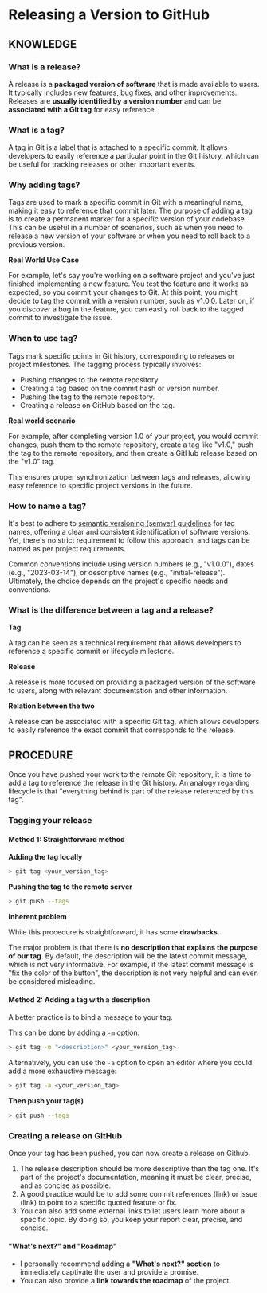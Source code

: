 # Releasing a Version to GitHub

## KNOWLEDGE

### What is a release?

A release is a **packaged version of software** that is made available to users. It typically includes new features, bug fixes, and other improvements. Releases are **usually identified by a version number** and can be **associated with a Git tag** for easy reference.

### What is a tag?

A tag in Git is a label that is attached to a specific commit. It allows developers to easily reference a particular point in the Git history, which can be useful for tracking releases or other important events.

### Why adding tags?

Tags are used to mark a specific commit in Git with a meaningful name, making it easy to reference that commit later. The purpose of adding a tag is to create a permanent marker for a specific version of your codebase. This can be useful in a number of scenarios, such as when you need to release a new version of your software or when you need to roll back to a previous version.

**Real World Use Case**

For example, let's say you're working on a software project and you've just finished implementing a new feature. You test the feature and it works as expected, so you commit your changes to Git. At this point, you might decide to tag the commit with a version number, such as v1.0.0. Later on, if you discover a bug in the feature, you can easily roll back to the tagged commit to investigate the issue.

### When to use tag?

Tags mark specific points in Git history, corresponding to releases or project milestones. The tagging process typically involves:

- Pushing changes to the remote repository.
- Creating a tag based on the commit hash or version number.
- Pushing the tag to the remote repository.
- Creating a release on GitHub based on the tag.

**Real world scenario**

For example, after completing version 1.0 of your project, you would commit changes, push them to the remote repository, create a tag like "v1.0," push the tag to the remote repository, and then create a GitHub release based on the "v1.0" tag.

This ensures proper synchronization between tags and releases, allowing easy reference to specific project versions in the future.

### How to name a tag?

It's best to adhere to [semantic versioning (semver) guidelines](https://semver.org) for tag names, offering a clear and consistent identification of software versions. Yet, there's no strict requirement to follow this approach, and tags can be named as per project requirements.

Common conventions include using version numbers (e.g., "v1.0.0"), dates (e.g., "2023-03-14"), or descriptive names (e.g., "initial-release"). Ultimately, the choice depends on the project's specific needs and conventions.

### What is the difference between a tag and a release?

**Tag**

A tag can be seen as a technical requirement that allows developers to reference a specific commit or lifecycle milestone.

**Release**

A release is more focused on providing a packaged version of the software to users, along with relevant documentation and other information.

**Relation between the two**

A release can be associated with a specific Git tag, which allows developers to easily reference the exact commit that corresponds to the release.

## PROCEDURE

Once you have pushed your work to the remote Git repository, it is time to add a tag to reference the release in the Git history. An analogy regarding lifecycle is that "everything behind is part of the release referenced by this tag".

### Tagging your release

#### Method 1: Straightforward method

**Adding the tag locally**

```sh
> git tag <your_version_tag>
```

**Pushing the tag to the remote server**

```sh
> git push --tags
```

**Inherent problem**

While this procedure is straightforward, it has some **drawbacks**.

The major problem is that there is **no description that explains the purpose of our tag**. By default, the description will be the latest commit message, which is not very informative. For example, if the latest commit message is "fix the color of the button", the description is not very helpful and can even be considered misleading.

#### Method 2: Adding a tag with a description

A better practice is to bind a message to your tag.

This can be done by adding a `-m` option:

```sh
> git tag -m "<description>" <your_version_tag>
```

Alternatively, you can use the `-a` option to open an editor where you could add a more exhaustive message:

```sh
> git tag -a <your_version_tag>
```

**Then push your tag(s)**

```sh
> git push --tags
```

### Creating a release on GitHub

Once your tag has been pushed, you can now create a release on Github.

1. The release description should be more descriptive than the tag one. It's part of the project's documentation, meaning it must be clear, precise, and as concise as possible.
2. A good practice would be to add some commit references (link) or issue (link) to point to a specific quoted feature or fix.
3. You can also add some external links to let users learn more about a specific topic. By doing so, you keep your report clear, precise, and concise.

#### "What's next?" and "Roadmap"

- I personally recommend adding a **"What's next?" section** to immediately captivate the user and provide a promise.
- You can also provide a **link towards the roadmap** of the project.
